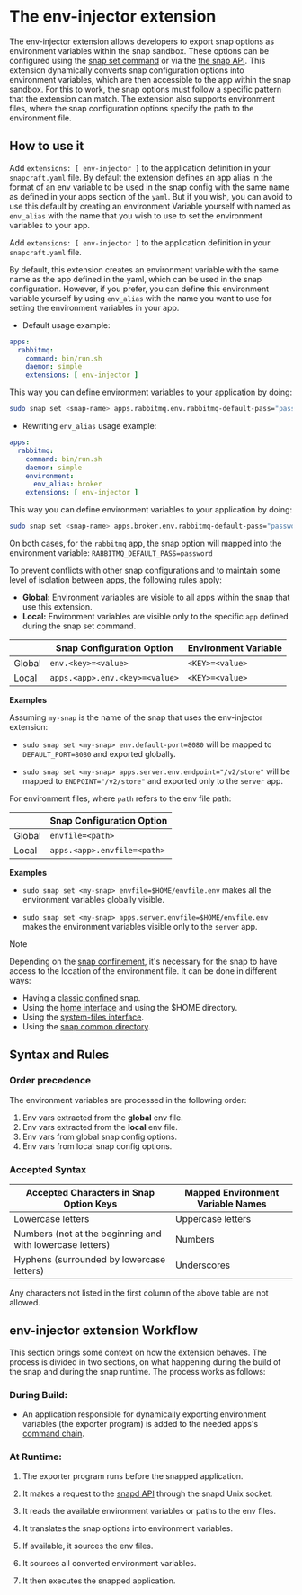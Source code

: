 # The env-injector extension

The env-injector extension allows developers to export snap options as environment variables within the snap sandbox.
These options can be configured using the [snap set command](https://snapcraft.io/docs/configuration-in-snaps) or via the [the snap API](https://snapcraft.io/docs/using-the-api).
This extension dynamically converts snap configuration options into environment variables, which are then accessible to the app within the snap sandbox.
For this to work, the snap options must follow a specific pattern that the extension can match.
The extension also supports environment files, where the snap configuration options specify the path to the environment file.


## How to use it

Add `extensions: [ env-injector ]` to the application definition in your `snapcraft.yaml` file.
By default the extension defines an app alias in the format of an env variable to be used in the snap config with the same name as defined in your apps section of the `yaml`.
But if you wish, you can avoid to use this default by creating an environment Variable yourself with named as `env_alias` with the name that you wish to use to set the environment variables to your app.

Add `extensions: [ env-injector ]` to the application definition in your `snapcraft.yaml` file.

By default, this extension creates an environment variable with the same name as the app defined in the yaml, which can be used in the snap configuration.
However, if you prefer, you can define this environment variable yourself by using `env_alias` with the name you want to use for setting the environment variables in your app.

- Default usage example:
```yaml
apps:
  rabbitmq:
    command: bin/run.sh
    daemon: simple
    extensions: [ env-injector ]
```

This way you can define environment variables to your application by doing:

```bash
sudo snap set <snap-name> apps.rabbitmq.env.rabbitmq-default-pass="password"
```

- Rewriting `env_alias` usage example:

```yaml
apps:
  rabbitmq:
    command: bin/run.sh
    daemon: simple
    environment:
      env_alias: broker
    extensions: [ env-injector ]
```

This way you can define environment variables to your application by doing:

```bash
sudo snap set <snap-name> apps.broker.env.rabbitmq-default-pass="password"
```

On both cases, for the `rabbitmq` app, the snap option will mapped into the environment variable: `RABBITMQ_DEFAULT_PASS=password`

To prevent conflicts with other snap configurations and to maintain some level of isolation between apps, the following rules apply:

* **Global:** Environment variables are visible to all apps within the snap that use this extension.
* **Local:** Environment variables are visible only to the specific `app` defined during the snap set command.

|        | Snap Configuration Option      | Environment Variable |
|--------|--------------------------------|----------------------|
| Global | `env.<key>=<value>`            | `<KEY>=<value>`      |
| Local  | `apps.<app>.env.<key>=<value>` | `<KEY>=<value>`      |

**Examples**

Assuming `my-snap` is the name of the snap that uses the env-injector extension:

* `sudo snap set <my-snap> env.default-port=8080` will be mapped to `DEFAULT_PORT=8080` and exported globally.

* `sudo snap set <my-snap> apps.server.env.endpoint="/v2/store"` will be mapped to `ENDPOINT="/v2/store"` and exported only to the `server` app.

For environment files, where `path` refers to the env file path:

|        | Snap Configuration Option   |
|--------|-----------------------------|
| Global | `envfile=<path>`            |
| Local  | `apps.<app>.envfile=<path>` |

**Examples**

* `sudo snap set <my-snap> envfile=$HOME/envfile.env` makes all the environment variables globally visible.

* `sudo snap set <my-snap> apps.server.envfile=$HOME/envfile.env` makes the environment variables visible only to the `server` app.

> [!NOTE]
> Depending on the [snap confinement](https://snapcraft.io/docs/snap-confinement), it's necessary for the snap to have access to the location of the environment file.
> It can be done in different ways:
> - Having a [classic confined](https://snapcraft.io/docs/classic-confinement) snap.
> - Using the [home interface](https://snapcraft.io/docs/home-interface) and using the $HOME directory.
> - Using the [system-files interface](https://snapcraft.io/docs/system-files-interface).
> - Using the [snap common directory](https://snapcraft.io/docs/data-locations#heading--system).

## Syntax and Rules


### Order precedence

The environment variables are processed in the following order:

1. Env vars extracted from the **global** env file.
2. Env vars extracted from the **local** env file.
3. Env vars from global snap config options.
4. Env vars from local snap config options.

### Accepted Syntax

| Accepted Characters in Snap Option Keys                   | Mapped Environment Variable Names |
|-----------------------------------------------------------|-----------------------------------|
| Lowercase letters                                         | Uppercase letters                 |
| Numbers (not at the beginning and with lowercase letters) | Numbers                           |
| Hyphens (surrounded by lowercase letters)                 | Underscores                       |

Any characters not listed in the first column of the above table are not allowed.


## env-injector extension Workflow

This section brings some context on how the extension behaves.
The process is divided in two sections, on what happening during the build of the snap and during the snap runtime.
The process works as follows:

### During Build:

<!--TODO: Put a link to exporter program repository -->
- An application responsible for dynamically exporting environment variables (the exporter program) is added to the needed apps's [command chain](https://snapcraft.io/docs/snapcraft-app-and-service-metadata#heading--command-chain).

### At Runtime:

1. The exporter program runs before the snapped application.

2. It makes a request to the [snapd API](https://snapcraft.io/docs/using-the-api) through the snapd Unix socket.

3. It reads the available environment variables or paths to the env files.

4. It translates the snap options into environment variables.

5. If available, it sources the env files.

6. It sources all converted environment variables.

7. It then executes the snapped application.

